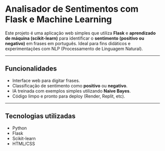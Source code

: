 # Analisador de Sentimentos com Flask e Machine Learning

Este projeto é uma aplicação web simples que utiliza **Flask** e **aprendizado de máquina (scikit-learn)** para identificar o **sentimento (positivo ou negativo)** em frases em português. Ideal para fins didáticos e experimentações com NLP (Processamento de Linguagem Natural).

---

## Funcionalidades

- Interface web para digitar frases.
- Classificação de sentimento como **positivo** ou **negativo**.
- IA treinada com exemplos simples utilizando **Naive Bayes**.
- Código limpo e pronto para deploy (Render, Replit, etc).

---

## Tecnologias utilizadas

- Python
- Flask
- Scikit-learn
- HTML/CSS
